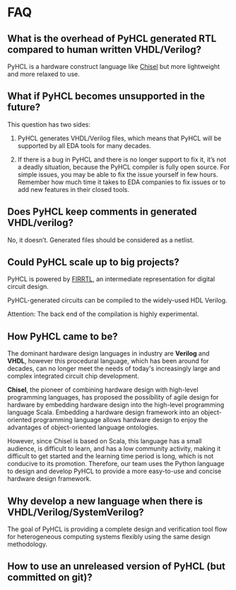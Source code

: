 # FAQ
## What is the overhead of PyHCL generated RTL compared to human written VHDL/Verilog?
PyHCL is a hardware construct language like [Chisel](https://github.com/freechipsproject/chisel3) but more lightweight and more relaxed to use.

## What if PyHCL becomes unsupported in the future?
This question has two sides:

1. PyHCL generates VHDL/Verilog files, which means that PyHCL will be supported by all EDA tools for many decades.

2. If there is a bug in PyHCL and there is no longer support to fix it, it’s not a deadly situation, because the PyHCL compiler is fully open source. For simple issues, you may be able to fix the issue yourself in few hours. Remember how much time it takes to EDA companies to fix issues or to add new features in their closed tools.

## Does PyHCL keep comments in generated VHDL/verilog?
No, it doesn’t. Generated files should be considered as a netlist.
## Could PyHCL scale up to big projects?
PyHCL is powered by [FIRRTL](https://github.com/freechipsproject/firrtl), an intermediate representation for digital circuit design.

PyHCL-generated circuits can be compiled to the widely-used HDL Verilog.

Attention: The back end of the compilation is highly experimental.
## How PyHCL came to be?
The dominant hardware design languages in industry are **Verilog** and **VHDL**, however this procedural language, which has been around for decades, can no longer meet the needs of today's increasingly large and complex integrated circuit chip development.

**Chisel**, the pioneer of combining hardware design with high-level programming languages, has proposed the possibility of agile design for hardware by embedding hardware design into the high-level programming language Scala. Embedding a hardware design framework into an object-oriented programming language allows hardware design to enjoy the advantages of object-oriented language ontologies.

However, since Chisel is based on Scala, this language has a small audience, is difficult to learn, and has a low community activity, making it difficult to get started and the learning time period is long, which is not conducive to its promotion. Therefore, our team uses the Python language to design and develop PyHCL to provide a more easy-to-use and concise hardware design framework.

## Why develop a new language when there is VHDL/Verilog/SystemVerilog?
The goal of PyHCL is providing a complete design and verification tool flow for heterogeneous computing systems flexibly using the same design methodology.
## How to use an unreleased version of PyHCL (but committed on git)?

